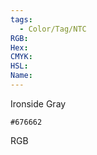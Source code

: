 ```yaml
---
tags:
  - Color/Tag/NTC
RGB:
Hex:
CMYK:
HSL:
Name:
---
```

Ironside Gray
```palette
#676662
```
RGB
